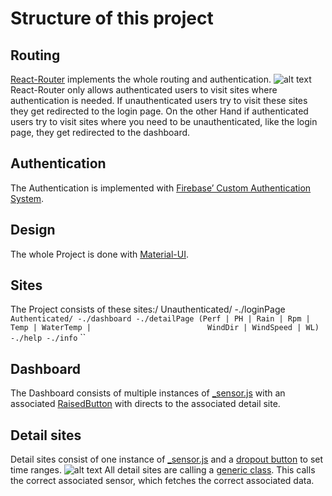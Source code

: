 # Structure of this project

## Routing
[React-Router](https://www.npmjs.com/package/react-router) implements the whole routing and authentication.
![alt text](./_router)
React-Router only allows authenticated users to visit sites where authentication is needed. If unauthenticated users try to visit these sites they get redirected to the login page. On the other Hand if authenticated users try to visit sites where you need to be unauthenticated, like the login page, they get redirected to the dashboard.

## Authentication
The Authentication is implemented with [Firebase’ Custom Authentication System](https://firebase.google.com/docs/auth/web/custom-auth).

## Design

The whole Project is done with [Material-UI](http://www.material-ui.com/#/).


## Sites
The Project consists of these sites:/
	Unauthenticated/
		-./loginPage
	```
	Authenticated/
		-./dashboard
		-./detailPage (Perf | PH | Rain | Rpm | Temp | WaterTemp | 							WindDir | WindSpeed | WL)
		-./help
		-./info
	```
``

## Dashboard
The Dashboard consists of multiple instances of [_sensor.js](../src/ui/components/sensors/_sensor.js) with an associated [RaisedButton](http://www.material-ui.com/#/components/raised-button) with directs to the associated detail site.

## Detail sites
Detail sites consist of one instance of [_sensor.js](../src/ui/components/sensors/_sensor.js) and a [dropout button](../src/ui/components/generic/_dropoutButton.js) to set time ranges.
![alt text](./_detail)
All detail sites are calling a [generic class](../src/ui/components/generic/_detailPage.js). This calls the correct associated sensor, which fetches the correct associated data.








